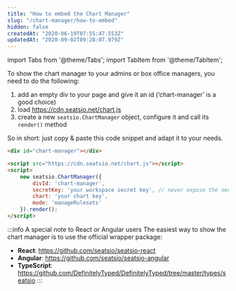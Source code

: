```yaml
---
title: "How to embed the Chart Manager"
slug: "/chart-manager/how-to-embed"
hidden: false
createdAt: "2020-06-19T07:55:47.553Z"
updatedAt: "2020-09-02T09:28:07.979Z"
---
```


import Tabs from '@theme/Tabs';
import TabItem from '@theme/TabItem';

To show the chart manager to your admins or box office managers, you need to do the following:

1. add an empty div to your page and give it an id (‘chart-manager’ is a good choice)
2. load https://cdn.seatsio.net/chart.js
3. create a new `seatsio.ChartManager` object, configure it and call its `render()` method

So in short: just copy & paste this code snippet and adapt it to your needs.

```html
<div id="chart-manager"></div>

<script src="https://cdn.seatsio.net/chart.js"></script>
<script>
    new seatsio.ChartManager({
        divId: 'chart-manager',
        secretKey: 'your workspace secret key', // never expose the secret key on a public web page!
        chart: 'your chart key',
        mode: 'manageRulesets'
    }).render();
</script>
```



:::info A special note to React or Angular users
The easiest way to show the chart manager is to use the official wrapper package: 

* **React**: https://github.com/seatsio/seatsio-react
* **Angular**: https://github.com/seatsio/seatsio-angular
* **TypeScript**: https://github.com/DefinitelyTyped/DefinitelyTyped/tree/master/types/seatsio
:::

